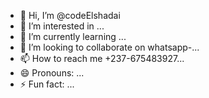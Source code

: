- 👋 Hi, I’m @codeElshadai
- 👀 I’m interested in ...
- 🌱 I’m currently learning ...
- 💞️ I’m looking to collaborate on  whatsapp-...
- 📫 How to reach me +237-675483927...
- 😄 Pronouns: ...
- ⚡ Fun fact: ...

<!---
codeElshadai/codeElshadai is a ✨ special ✨ repository because its `README.md` (this file) appears on your GitHub profile.
You can click the Preview link to take a look at your changes.
--->
